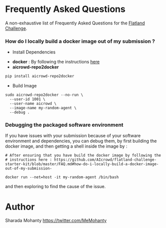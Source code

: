 # Frequently Asked Questions

A non-exhaustive list of Frequently Asked Questions for the [Flatland Challenge](https://www.aicrowd.com/challenges/flatland-challenge).

### How do I locally build a docker image out of my submission ?

* Install Dependencies
- **docker** : By following the instructions [here](https://docs.docker.com/install/linux/docker-ce/ubuntu/)
- **aicrowd-repo2docker**

```sh
pip install aicrowd-repo2docker
```

* Build Image
```
sudo aicrowd-repo2docker --no-run \
  --user-id 1001 \
  --user-name aicrowd \
  --image-name my-random-agent \
  --debug .
```

### Debugging the packaged software environment

If you have issues with your submission because of your software environment and dependencies, you can debug them, by first building the docker image, and then getting a shell inside the image by :

```
# After ensuring that you have build the docker image by following the 
# instructions here : https://github.com/AIcrowd/flatland-challenge-starter-kit/blob/master/FAQ.md#how-do-i-locally-build-a-docker-image-out-of-my-submission-

docker run --net=host -it my-random-agent /bin/bash
```

and then exploring to find the cause of the issue.

# Author
Sharada Mohanty <https://twitter.com/MeMohanty>